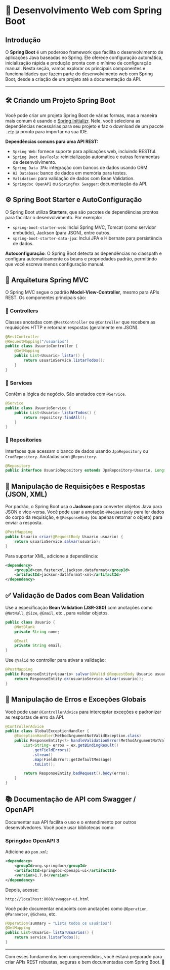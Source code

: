 # 🚀 Desenvolvimento Web com Spring Boot

## Introdução

O **Spring Boot** é um poderoso framework que facilita o desenvolvimento de aplicações Java baseadas no Spring. Ele oferece configuração automática, inicialização rápida e produção pronta com o mínimo de configuração manual. Nesta seção, vamos explorar os principais componentes e funcionalidades que fazem parte do desenvolvimento web com Spring Boot, desde a criação de um projeto até a documentação da API.

---

## 🛠️ Criando um Projeto Spring Boot

Você pode criar um projeto Spring Boot de várias formas, mas a maneira mais comum é usando o [Spring Initializr](https://start.spring.io/). Nele, você seleciona as dependências necessárias para seu projeto e faz o download de um pacote `.zip` já pronto para importar na sua IDE.

**Dependências comuns para uma API REST:**

- `Spring Web`: fornece suporte para aplicações web, incluindo RESTful.
- `Spring Boot DevTools`: reinicialização automática e outras ferramentas de desenvolvimento.
- `Spring Data JPA`: integração com bancos de dados usando ORM.
- `H2 Database`: banco de dados em memória para testes.
- `Validation`: para validação de dados com Bean Validation.
- `Springdoc OpenAPI` ou `Springfox Swagger`: documentação da API.

## ⚙️ Spring Boot Starter e AutoConfiguração

O Spring Boot utiliza **Starters**, que são pacotes de dependências prontos para facilitar o desenvolvimento. Por exemplo:

- `spring-boot-starter-web`: Inclui Spring MVC, Tomcat (como servidor embutido), Jackson (para JSON), entre outros.
- `spring-boot-starter-data-jpa`: Inclui JPA e Hibernate para persistência de dados.

**Autoconfiguração**: O Spring Boot detecta as dependências no classpath e configura automaticamente os beans e propriedades padrão, permitindo que você escreva menos configuração manual.

## 🧱 Arquitetura Spring MVC

O Spring MVC segue o padrão **Model-View-Controller**, mesmo para APIs REST. Os componentes principais são:

### 📍 Controllers

Classes anotadas com `@RestController` ou `@Controller` que recebem as requisições HTTP e retornam respostas (geralmente em JSON).

```java
@RestController
@RequestMapping("/usuarios")
public class UsuarioController {
    @GetMapping
    public List<Usuario> listar() {
        return usuarioService.listarTodos();
    }
}
```

### 🧠 Services

Contêm a lógica de negócio. São anotados com `@Service`.

```java
@Service
public class UsuarioService {
    public List<Usuario> listarTodos() {
        return repository.findAll();
    }
}
```

### 💾 Repositories

Interfaces que acessam o banco de dados usando `JpaRepository` ou `CrudRepository`. Anotadas com `@Repository`.

```java
@Repository
public interface UsuarioRepository extends JpaRepository<Usuario, Long> {}
```

## 🔄 Manipulação de Requisições e Respostas (JSON, XML)

Por padrão, o Spring Boot usa o **Jackson** para converter objetos Java para JSON e vice-versa. Você pode usar a anotação `@RequestBody` para ler dados do corpo da requisição, e `@ResponseBody` (ou apenas retornar o objeto) para enviar a resposta.

```java
@PostMapping
public Usuario criar(@RequestBody Usuario usuario) {
    return usuarioService.salvar(usuario);
}
```

Para suportar XML, adicione a dependência:

```xml
<dependency>
    <groupId>com.fasterxml.jackson.dataformat</groupId>
    <artifactId>jackson-dataformat-xml</artifactId>
</dependency>
```

## ✅ Validação de Dados com Bean Validation

Use a especificação **Bean Validation (JSR-380)** com anotações como `@NotNull`, `@Size`, `@Email`, etc., para validar objetos.

```java
public class Usuario {
    @NotBlank
    private String nome;

    @Email
    private String email;
}
```

Use `@Valid` no controller para ativar a validação:

```java
@PostMapping
public ResponseEntity<Usuario> salvar(@Valid @RequestBody Usuario usuario) {
    return ResponseEntity.ok(usuarioService.salvar(usuario));
}
```

## 🚨 Manipulação de Erros e Exceções Globais

Você pode usar `@ControllerAdvice` para interceptar exceções e padronizar as respostas de erro da API.

```java
@ControllerAdvice
public class GlobalExceptionHandler {
    @ExceptionHandler(MethodArgumentNotValidException.class)
    public ResponseEntity<?> handleValidationError(MethodArgumentNotValidException ex) {
        List<String> erros = ex.getBindingResult()
            .getFieldErrors()
            .stream()
            .map(FieldError::getDefaultMessage)
            .toList();

        return ResponseEntity.badRequest().body(erros);
    }
}
```

## 📚 Documentação de API com Swagger / OpenAPI

Documentar sua API facilita o uso e o entendimento por outros desenvolvedores. Você pode usar bibliotecas como:

### Springdoc OpenAPI 3

Adicione ao `pom.xml`:

```xml
<dependency>
    <groupId>org.springdoc</groupId>
    <artifactId>springdoc-openapi-ui</artifactId>
    <version>1.7.0</version>
</dependency>
```

Depois, acesse:

```
http://localhost:8080/swagger-ui.html
```

Você pode documentar endpoints com anotações como `@Operation`, `@Parameter`, `@Schema`, etc.

```java
@Operation(summary = "Lista todos os usuários")
@GetMapping
public List<Usuario> listarUsuarios() {
    return service.listarTodos();
}
```

---

Com esses fundamentos bem compreendidos, você estará preparado para criar APIs REST robustas, seguras e bem documentadas com Spring Boot. 🚀
